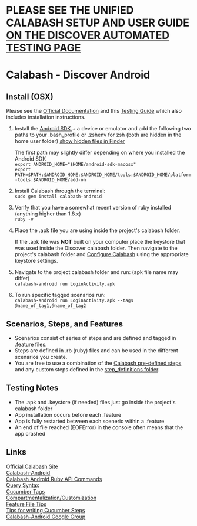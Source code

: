 PLEASE SEE THE UNIFIED CALABASH SETUP AND USER GUIDE [ON THE DISCOVER AUTOMATED TESTING PAGE](https://sites.google.com/a/solstice-consulting.com/discover-team/qa/automated-testing)
===========================


Calabash - Discover Android
===========================

Install (OSX)
-------------

Please see the [Official Documentation](https://github.com/calabash/calabash-android/blob/master/documentation/installation.md) and this [Testing Guide](https://github.com/akvo/akvo-flow/wiki/Calabash-testing) which also includes installation instructions.  

1. Install the [Android SDK ](http://developer.android.com/sdk/index.html)+ a device or emulator and add the following two paths to your .bash_profile or .zshenv for zsh (both are hidden in the home user folder) [show hidden files in Finder](http://osxdaily.com/2009/02/25/show-hidden-files-in-os-x/)

    The first path may slightly differ depending on where you installed the Android SDK     
    `export ANDROID_HOME="$HOME/android-sdk-macosx"`  
    `export PATH=$PATH:$ANDROID_HOME:$ANDROID_HOME/tools:$ANDROID_HOME/platform-tools:$ANDROID_HOME/add-on`  

2. Install Calabash through the terminal:  
`sudo gem install calabash-android`

3. Verify that you have a somewhat recent version of ruby installed (anything higher than 1.8.x)  
    `ruby -v`

4. Place the .apk file you are using inside the project's calabash folder.  
    
    If the .apk file was **NOT** built on your computer place the keystore that was used inside the Discover calabash folder. Then navigate to the project's calabash folder and [Configure Calabash](https://github.com/akvo/akvo-flow/wiki/Calabash-testing#configuration) using the appropriate keystore settings.

5. Navigate to the project calabash folder and run: (apk file name may differ)  
`calabash-android run LoginActivity.apk`

6. To run specific tagged scenarios run:  
`calabash-android run LoginActivity.apk --tags @name_of_tag1,@name_of_tag2`  

Scenarios, Steps, and Features  
------------------------------
* Scenarios consist of series of steps and are defined and tagged in .feature files.  
* Steps are defined in .rb (ruby) files and can be used in the different scenarios you create.  
* You are free to use a combination of the [Calabash pre-defined steps](https://github.com/calabash/calabash-android/blob/master/ruby-gem/lib/calabash-android/canned_steps.md) and any custom steps defined in the [step_definitions folder](features/step_definitions/). 

Testing Notes
-------------
* The .apk and .keystore (if needed) files just go inside the project's calabash folder
* App installation occurs before each .feature
* App is fully restarted between each scenerio within a .feature
* An end of file reached (EOFError) in the console often means that the app crashed

Links
-----

[Official Calabash Site](http://calaba.sh)  
[Calabash-Android](https://github.com/calabash/calabash-android)  
[Calabash Android Ruby API Commands](https://github.com/calabash/calabash-android/blob/master/documentation/ruby_api.md)  
[Query Syntax](https://github.com/calabash/calabash-android/wiki/05-Query-Syntax)  
[Cucumber Tags](https://github.com/cucumber/cucumber/wiki/Tags)  
[Compartmentalization/Customization](http://fangmobile.com/2013/03/04/four-levels-of-customization-in-calabash-android/)  
[Feature File Tips](http://docs.behat.org/guides/1.gherkin.html)  
[Tips for writing Cucumber Steps](http://coryschires.com/ten-tips-for-writing-better-cucumber-steps/)  
[Calabash-Android Google Group](https://groups.google.com/forum/?fromgroups#!forum/calabash-android)  